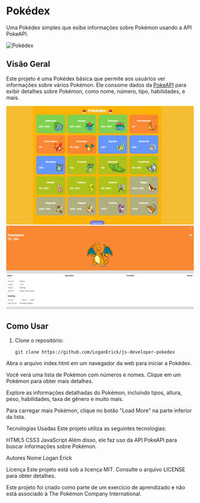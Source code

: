 # Pokédex

Uma Pokédex simples que exibe informações sobre Pokémon usando a API PokeAPI.

![Pokédex](./assets/pokeball.ico)

## Visão Geral

Este projeto é uma Pokédex básica que permite aos usuários ver informações sobre vários Pokémon. Ele consome dados da [PokeAPI](https://pokeapi.co/) para exibir detalhes sobre Pokémon, como nome, número, tipo, habilidades, e mais.

![Pokedex Screenshot](fotos/screenshot.png) ![Pokedex Screenshot](fotos/screenshot2.png)

## Como Usar

1. Clone o repositório:

   ```shell
   git clone https://github.com/LoganErick/js-developer-pokedex

Abra o arquivo index.html em um navegador da web para iniciar a Pokédex.



Você verá uma lista de Pokémon com números e nomes. Clique em um Pokémon para obter mais detalhes.

Explore as informações detalhadas do Pokémon, incluindo tipos, altura, peso, habilidades, taxa de gênero e muito mais.

Para carregar mais Pokémon, clique no botão "Load More" na parte inferior da lista.

Tecnologias Usadas
Este projeto utiliza as seguintes tecnologias:

HTML5
CSS3
JavaScript
Além disso, ele faz uso da API PokeAPI para buscar informações sobre Pokémon.

Autores Nome Logan Erick

Licença
Este projeto está sob a licença MIT. Consulte o arquivo LICENSE para obter detalhes.

Este projeto foi criado como parte de um exercício de aprendizado e não está associado à The Pokémon Company International.